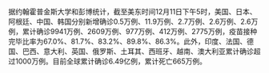 据约翰霍普金斯大学和彭博统计，截至美东时间12月11日下午5时，美国、日本、阿根廷、中国、韩国分别新增确诊0.5万例、11.9万例、2.7万例、2.6万例、2.6万例，累计确诊9941万例、2609万例、977万例、412万例、2775万例，疫苗接种完毕比率为67.0%、81.7%、83.2%、89.8%、86.3%。此外，印度、法国、德国、巴西、意大利、英国、俄罗斯、土耳其、西班牙、越南、澳大利亚累计确诊超过1000万例。目前全球累计确诊6.49亿例，累计死亡665万例。